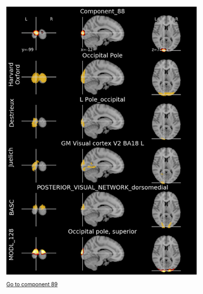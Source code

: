 


![88](preliminary/88.jpg "Component 88")

[Go to component 89](https://parietal-inria.github.io/MODL_atlas/512/89 "Component 89")